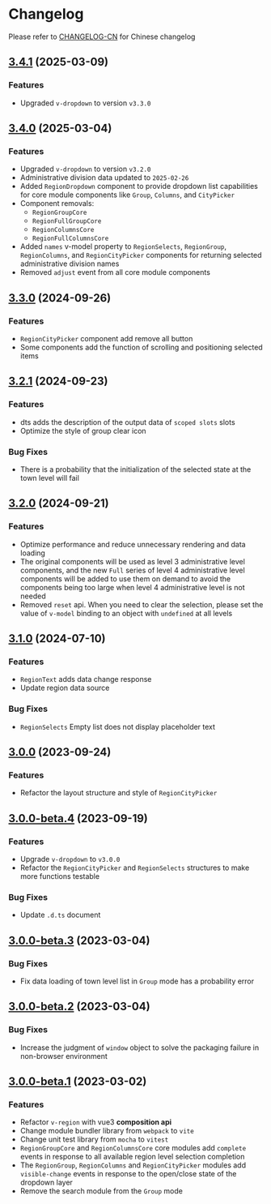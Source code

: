 # Changelog

Please refer to [CHANGELOG-CN](CHANGELOG-CN.md) for Chinese changelog

## [3.4.1](https://github.com/TerryZ/v-region/compare/v3.4.0...v3.4.1) (2025-03-09)

### Features

- Upgraded `v-dropdown` to version `v3.3.0`

## [3.4.0](https://github.com/TerryZ/v-region/compare/v3.3.0...v3.4.0) (2025-03-04)

### Features

- Upgraded `v-dropdown` to version `v3.2.0`
- Administrative division data updated to `2025-02-26`
- Added `RegionDropdown` component to provide dropdown list capabilities for core module components like `Group`, `Columns`, and `CityPicker`
- Component removals:
  - `RegionGroupCore`
  - `RegionFullGroupCore`
  - `RegionColumnsCore`
  - `RegionFullColumnsCore`
- Added `names` v-model property to `RegionSelects`, `RegionGroup`, `RegionColumns`, and `RegionCityPicker` components for returning selected administrative division names
- Removed `adjust` event from all core module components

## [3.3.0](https://github.com/TerryZ/v-region/compare/v3.2.1...v3.3.0) (2024-09-26)

### Features

- `RegionCityPicker` component add remove all button
- Some components add the function of scrolling and positioning selected items

## [3.2.1](https://github.com/TerryZ/v-region/compare/v3.2.0...v3.2.1) (2024-09-23)

### Features

- dts adds the description of the output data of `scoped slots` slots
- Optimize the style of group clear icon

### Bug Fixes

- There is a probability that the initialization of the selected state at the town level will fail

## [3.2.0](https://github.com/TerryZ/v-region/compare/v3.1.0...v3.2.0) (2024-09-21)

### Features

- Optimize performance and reduce unnecessary rendering and data loading
- The original components will be used as level 3 administrative level components, and the new `Full` series of level 4 administrative level components will be added to use them on demand to avoid the components being too large when level 4 administrative level is not needed
- Removed `reset` api. When you need to clear the selection, please set the value of `v-model` binding to an object with `undefined` at all levels

## [3.1.0](https://github.com/TerryZ/v-region/compare/v3.0.0...v3.1.0) (2024-07-10)

### Features

- `RegionText` adds data change response
- Update region data source

### Bug Fixes

- `RegionSelects` Empty list does not display placeholder text

## [3.0.0](https://github.com/TerryZ/v-region/compare/v3.0.0-beta.4...v3.0.0) (2023-09-24)

### Features

- Refactor the layout structure and style of `RegionCityPicker`

## [3.0.0-beta.4](https://github.com/TerryZ/v-region/compare/v3.0.0-beta.3...v3.0.0-beta.4) (2023-09-19)

### Features

- Upgrade `v-dropdown` to `v3.0.0`
- Refactor the `RegionCityPicker` and `RegionSelects` structures to make more functions testable

### Bug Fixes

- Update `.d.ts` document

## [3.0.0-beta.3](https://github.com/TerryZ/v-region/compare/v3.0.0-beta.2...v3.0.0-beta.3) (2023-03-04)

### Bug Fixes

- Fix data loading of town level list in `Group` mode has a probability error

## [3.0.0-beta.2](https://github.com/TerryZ/v-region/compare/v3.0.0-beta.1...v3.0.0-beta.2) (2023-03-04)

### Bug Fixes

- Increase the judgment of `window` object to solve the packaging failure in non-browser environment

## [3.0.0-beta.1](https://github.com/TerryZ/v-region/compare/v2.3.0...v3.0.0-beta.1) (2023-03-02)

### Features

- Refactor `v-region` with vue3 **composition api**
- Change module bundler library from `webpack` to `vite`
- Change unit test library from `mocha` to `vitest`
- `RegionGroupCore` and `RegionColumnsCore` core modules add `complete` events in response to all available region level selection completion
- The `RegionGroup`, `RegionColumns` and `RegionCityPicker` modules add `visible-change` events in response to the open/close state of the dropdown layer
- Remove the search module from the `Group` mode
